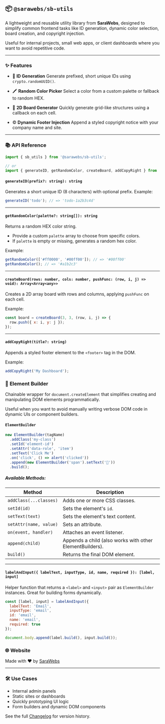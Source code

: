 ## 📦 `@sarawebs/sb-utils`

A lightweight and reusable utility library from **SaraWebs**, designed to simplify common frontend tasks like ID generation, dynamic color selection, board creation, and copyright injection.

Useful for internal projects, small web apps, or client dashboards where you want to avoid repetitive code.

---

### ✨ Features

* 🔑 **ID Generation**
  Generate prefixed, short unique IDs using `crypto.randomUUID()`.

* 🖍️ **Random Color Picker**
  Select a color from a custom palette or fallback to random HEX.

* 🎲 **2D Board Generator**
  Quickly generate grid-like structures using a callback on each cell.

* ©️ **Dynamic Footer Injection**
  Append a styled copyright notice with your company name and site.

---

### 📚 API Reference

```js
import { sb_utils } from '@sarawebs/sb-utils';

// or
import { generateID, getRandomColor, createBoard, addCopyRight } from '@sarawebs/sb-utils';
```

#### `generateID(prefix?: string): string`

Generates a short unique ID (8 characters) with optional prefix.
Example:

```js
generateID('todo'); // => 'todo-1a2b3c4d'
```

---

#### `getRandomColor(palette?: string[]): string`

Returns a random HEX color string.

* Provide a custom `palette` array to choose from specific colors.
* If `palette` is empty or missing, generates a random hex color.

Example:

```js
getRandomColor(['#ff0000', '#00ff00']); // => '#00ff00'
getRandomColor(); // => '#a1b2c3'
```

---

#### `createBoard(rows: number, cols: number, pushFunc: (row, i, j) => void): Array<Array<any>>`

Creates a 2D array board with rows and columns, applying `pushFunc` on each cell.

Example:

```js
const board = createBoard(3, 3, (row, i, j) => {
  row.push({ x: i, y: j });
});
```

---

#### `addCopyRight(title?: string)`

Appends a styled footer element to the `<footer>` tag in the DOM.

Example:

```js
addCopyRight('My Dashboard');
```


### 🧱 **Element Builder**

Chainable wrapper for `document.createElement` that simplifies creating and manipulating DOM elements programmatically.

Useful when you want to avoid manually writing verbose DOM code in dynamic UIs or component builders.

#### `ElementBuilder`

```js
new ElementBuilder(tagName)
  .addClass('my-class')
  .setId('element-id')
  .setAttr('data-role', 'item')
  .setText('Click Me')
  .on('click', () => alert('clicked'))
  .append(new ElementBuilder('span').setText('🔔'))
  .build();
```

##### Available Methods:

| Method                 | Description                                              |
| ---------------------- | -------------------------------------------------------- |
| `addClass(...classes)` | Adds one or more CSS classes.                            |
| `setId(id)`            | Sets the element's `id`.                                 |
| `setText(text)`        | Sets the element's text content.                         |
| `setAttr(name, value)` | Sets an attribute.                                       |
| `on(event, handler)`   | Attaches an event listener.                              |
| `append(child)`        | Appends a child (also works with other ElementBuilders). |
| `build()`              | Returns the final DOM element.                           |

---

#### `labelAndInput({ labelText, inputType, id, name, required }): [label, input]`

Helper function that returns a `<label>` and `<input>` pair as `ElementBuilder` instances. Great for building forms dynamically.

```js
const [label, input] = labelAndInput({
  labelText: 'Email',
  inputType: 'email',
  id: 'email',
  name: 'email',
  required: true
});

document.body.append(label.build(), input.build());
```


### 🌐 Website

Made with ❤️ by [SaraWebs](https://sarawebs.com)

---

### 🛠️ Use Cases

* Internal admin panels
* Static sites or dashboards
* Quickly prototyping UI logic
* Form builders and dynamic DOM components

See the full [Changelog](./changelog.md) for version history.